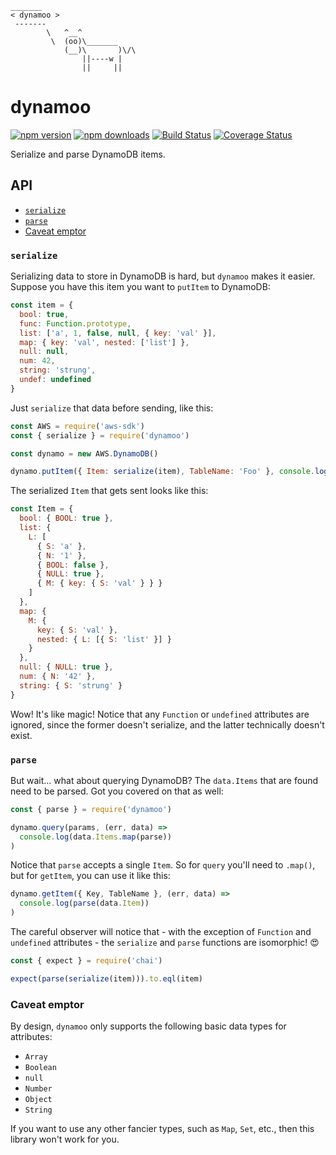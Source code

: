 ```
_______
< dynamoo >
 -------
        \   ^__^
         \  (oo)\_______
            (__)\       )\/\
                ||----w |
                ||     ||
```

# dynamoo
[![npm version](https://img.shields.io/npm/v/dynamoo.svg)](https://www.npmjs.com/package/dynamoo)
[![npm downloads](https://img.shields.io/npm/dm/dynamoo.svg)](https://www.npmjs.com/package/dynamoo)
[![Build Status](https://travis-ci.org/articulate/dynamoo.svg?branch=master)](https://travis-ci.org/articulate/dynamoo)
[![Coverage Status](https://coveralls.io/repos/github/articulate/dynamoo/badge.svg?branch=master)](https://coveralls.io/github/articulate/dynamoo?branch=master)

Serialize and parse DynamoDB items.

## API

- [`serialize`](#serialize)
- [`parse`](#parse)
- [Caveat emptor](#caveat-emptor)

### `serialize`

Serializing data to store in DynamoDB is hard, but `dynamoo` makes it easier.  Suppose you have this item you want to `putItem` to DynamoDB:

```js
const item = {
  bool: true,
  func: Function.prototype,
  list: ['a', 1, false, null, { key: 'val' }],
  map: { key: 'val', nested: ['list'] },
  null: null,
  num: 42,
  string: 'strung',
  undef: undefined
}
```

Just `serialize` that data before sending, like this:

```js
const AWS = require('aws-sdk')
const { serialize } = require('dynamoo')

const dynamo = new AWS.DynamoDB()

dynamo.putItem({ Item: serialize(item), TableName: 'Foo' }, console.log)
```

The serialized `Item` that gets sent looks like this:

```js
const Item = {
  bool: { BOOL: true },
  list: {
    L: [
      { S: 'a' },
      { N: '1' },
      { BOOL: false },
      { NULL: true },
      { M: { key: { S: 'val' } } }
    ]
  },
  map: {
    M: {
      key: { S: 'val' },
      nested: { L: [{ S: 'list' }] }
    }
  },
  null: { NULL: true },
  num: { N: '42' },
  string: { S: 'strung' }
}
```

Wow!  It's like magic!  Notice that any `Function` or `undefined` attributes are ignored, since the former doesn't serialize, and the latter technically doesn't exist.

### `parse`

But wait... what about querying DynamoDB?  The `data.Items` that are found need to be parsed.  Got you covered on that as well:

```js
const { parse } = require('dynamoo')

dynamo.query(params, (err, data) =>
  console.log(data.Items.map(parse))
)
```

Notice that `parse` accepts a single `Item`.  So for `query` you'll need to `.map()`, but for `getItem`, you can use it like this:

```js
dynamo.getItem({ Key, TableName }, (err, data) =>
  console.log(parse(data.Item))
)
```

The careful observer will notice that - with the exception of `Function` and `undefined` attributes - the `serialize` and `parse` functions are isomorphic!  :heart_eyes:

```js
const { expect } = require('chai')

expect(parse(serialize(item))).to.eql(item)
```

### Caveat emptor

By design, `dynamoo` only supports the following basic data types for attributes:

  - `Array`
  - `Boolean`
  - `null`
  - `Number`
  - `Object`
  - `String`

If you want to use any other fancier types, such as `Map`, `Set`, etc., then this library won't work for you.
